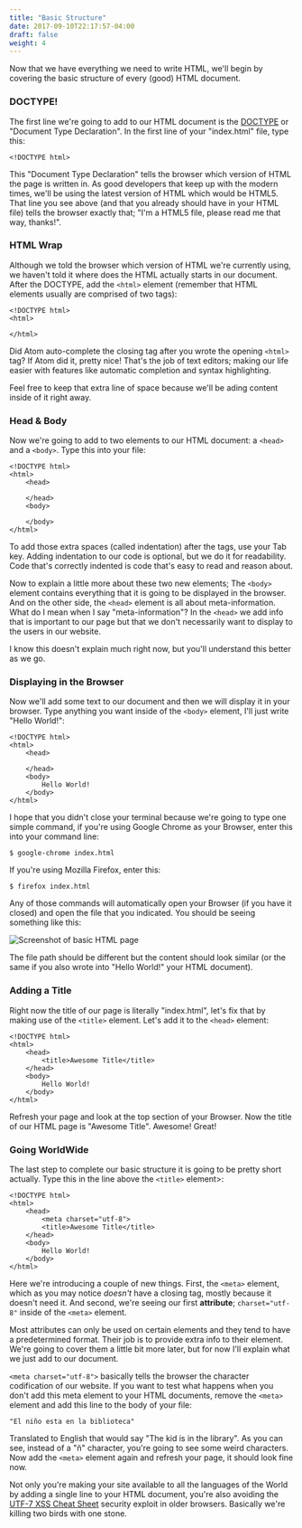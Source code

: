```yaml
---
title: "Basic Structure"
date: 2017-09-10T22:17:57-04:00
draft: false
weight: 4
---
```


Now that we have everything we need to write HTML, we'll begin
by covering the basic structure of every (good) HTML document.

### DOCTYPE!

The first line we're going to add to our HTML document is the [DOCTYPE](https://en.wikipedia.org/wiki/Document_type_declaration) or
"Document Type Declaration". In the first line of your "index.html" file, type
this:

    <!DOCTYPE html>

This "Document Type Declaration" tells the browser which version of HTML
the page is written in. As good developers that keep up with the modern times,
we'll be using the latest version of HTML which would be HTML5. That line you
see above (and that you already should have in your HTML file) tells the browser
exactly that; "I'm a HTML5 file, please read me that way, thanks!".

### HTML Wrap

Although we told the browser which version of HTML we're currently using,
we haven't told it where does the HTML actually starts in our document.
After the DOCTYPE, add the `<html>`
element (remember that HTML elements usually are comprised of two tags):

    <!DOCTYPE html>
    <html>

    </html>

Did Atom auto-complete the closing tag after you wrote the opening `<html>` tag?
If Atom did it, pretty nice! That's the job of text editors; making our life
easier with features like
<span class="underline">automatic completion</span> and
<span class="underline">syntax highlighting</span>.

Feel free to keep that extra line of space because we'll be ading content
inside of it right away.

### Head & Body

Now we're going to add to two elements to our HTML document: a
`<head>` and a `<body>`. Type this into your file:

    <!DOCTYPE html>
    <html>
        <head>

        </head>
        <body>

        </body>
    </html>

To add those extra spaces (called indentation) after the tags, use your Tab key.
Adding indentation to our code is optional, but we do it for readability. Code
that's correctly indented is code that's easy to read and reason about.

Now to explain a little more about these two new elements; The `<body>` element
contains everything that it is going to be
<span class="underline">displayed in the browser</span>. And on the other side, the
`<head>` element is all about <span class="underline">meta-information</span>.
What do I mean when I say "meta-information"? In the `<head>` we add info that is important
to our page but that we don't necessarily want to display to the users in our website.

I know this doesn't explain much right now, but you'll understand this
better as we go.

### Displaying in the Browser

Now we'll add some text to our document and then we will display it in your
browser. Type anything you want inside of the `<body>` element, I'll just
write "Hello World!":

    <!DOCTYPE html>
    <html>
        <head>

        </head>
        <body>
            Hello World!
        </body>
    </html>

I hope that you didn't close your terminal because we're going to type one
simple command, if you're using Google Chrome as your Browser, enter this
into your command line:

    $ google-chrome index.html

If you're using Mozilla Firefox, enter this:

    $ firefox index.html

Any of those commands will automatically open your Browser (if you have it closed)
and open the file that you indicated. You should be seeing something like this:

![Screenshot of basic HTML page](hello_world_html.png)

The file path should be different but the content should look similar (or the
same if you also wrote into "Hello World!" your HTML document).

### Adding a Title

Right now the title of our page is literally "index.html", let's fix that by
making use of the `<title>` element. Let's add it to the `<head>` element:

    <!DOCTYPE html>
    <html>
        <head>
            <title>Awesome Title</title>
        </head>
        <body>
            Hello World!
        </body>
    </html>

Refresh your page and look at the top section of your Browser.
Now the title of our HTML page is "Awesome Title".
<span class="strikethrough">Awesome!</span> Great!

### Going WorldWide

The last step to complete our basic structure it is going to be pretty short
actually. Type this in the line above the `<title>` element>:

    <!DOCTYPE html>
    <html>
        <head>
            <meta charset="utf-8">
            <title>Awesome Title</title>
        </head>
        <body>
            Hello World!
        </body>
    </html>

Here we're introducing a couple of new things. First, the `<meta>` element,
which as you may notice *doesn't* have a closing tag, mostly because it
doesn't need it. And second, we're seeing our first **attribute**; `charset="utf-8"`
inside of the `<meta>` element.

Most attributes can only be used on certain elements and they tend to have
a predetermined format. Their job is to provide extra info to their element.
We're going to cover them a little bit more later, but for now I'll explain
what we just add to our document.

`<meta charset="utf-8">` basically tells the browser the character
codification of our website. If you want to test what happens when
you don't add this meta element to your HTML documents, remove the
`<meta>` element and add this line to the body of your file:

    "El niño esta en la biblioteca"

Translated to English that would say "The kid is in the library". As you can
see, instead of a "ñ" character, you're going to see some weird characters.
Now add the `<meta>` element again and refresh your page, it should look
fine now.

Not only you're making your site available to all the languages of the World
by adding a single line to your HTML document, you're also avoiding the
[UTF-7 XSS Cheat Sheet](https://www.owasp.org/index.php/XSS_Filter_Evasion_Cheat_Sheet#UTF-7_encoding)
security exploit in older browsers. Basically we're killing two birds with one
stone.
